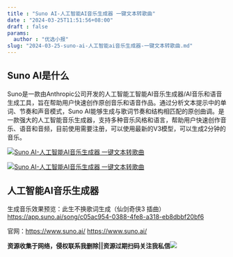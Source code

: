 ```yaml
---
title : "Suno AI-人工智能AI音乐生成器 一键文本转歌曲"
date : "2024-03-25T11:51:56+08:00"
draft : false
params:
  author : "优选小报"
slug: "2024-03-25-suno-ai-人工智能ai音乐生成器-一键文本转歌曲.md"
---
```


## Suno AI是什么

Suno是一款由Anthropic公司开发的人工智能工智能AI音乐生成器/AI音乐和语音生成工具，旨在帮助用户快速创作原创音乐和语音作品。通过分析文本提示中的单词、节奏和声音模式，Suno
AI能够生成与歌词节奏和结构相匹配的原创曲调。是一款强大的人工智能音乐生成器，支持多种音乐风格和语言，帮助用户快速创作音乐、语音和音频，目前使用需要注册，可以使用最新的V3模型，可以生成2分钟的音乐。

[![Suno AI-人工智能AI音乐生成器
一键文本转歌曲](//img7-1.zhekoulieshou.com/mmbiz_jpg/iaHBVewvSIbAjcr9g6TlCXSfiaDqkbzuEz5T4dGjfBTHzAI8fPgz31xZqn5aZRiaYyztXy7pcJIqUQUwxmJF8qTsQ/0)](//img7-1.zhekoulieshou.com/mmbiz_jpg/iaHBVewvSIbAjcr9g6TlCXSfiaDqkbzuEz5T4dGjfBTHzAI8fPgz31xZqn5aZRiaYyztXy7pcJIqUQUwxmJF8qTsQ/0)

[![Suno AI-人工智能AI音乐生成器
一键文本转歌曲](//img7-1.zhekoulieshou.com/mmbiz_jpg/iaHBVewvSIbAjcr9g6TlCXSfiaDqkbzuEzEhsGlkb335u3ISz2wLP3I4VynM1sSsFRpMDHnicow5jMicnkFUWLqqtA/0)](//img7-1.zhekoulieshou.com/mmbiz_jpg/iaHBVewvSIbAjcr9g6TlCXSfiaDqkbzuEzEhsGlkb335u3ISz2wLP3I4VynM1sSsFRpMDHnicow5jMicnkFUWLqqtA/0)

## 人工智能AI音乐生成器

生成音乐效果预览：此生不换歌词生成（仙剑奇侠3 插曲）
https://app.suno.ai/song/c05ac954-0388-4fe8-a318-eb8dbbf20bf6

官网：https://www.suno.ai/ https://www.suno.ai/

**资源收集于网络，侵权联系我删除||资源过期扫码关注我私信**![](//img7-1.zhekoulieshou.com/mmbiz_jpg/iaHBVewvSIbAjcr9g6TlCXSfiaDqkbzuEzp207hVzPqT4YGQOAazQ1KNHCeACbia5Lzq4Ckwibe48iar1q7lgVP1o3w/640?wx_fmt=jpeg&from=appmsg)


